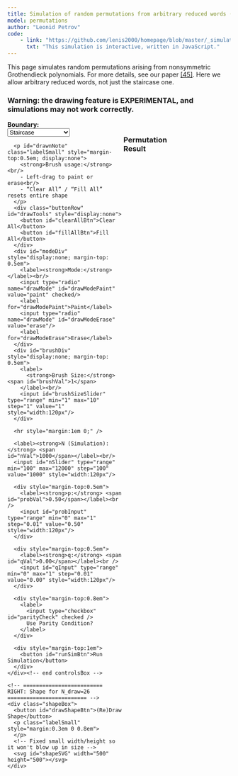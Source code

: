 ```yaml
---
title: Simulation of random permutations from arbitrary reduced words (EXPERIMENTAL)
model: permutations
author: "Leonid Petrov"
code:
    - link: "https://github.com/lenis2000/homepage/blob/master/_simulations/permutations/2025-01-26-Grothendieck-shenanigans-any-shape.md"
      txt: "This simulation is interactive, written in JavaScript."
---
```


<div class="container mt-4 mb-3" style="overflow: visible">
    <p>
        This page simulates random permutations arising from nonsymmetric
        Grothendieck polynomials. For more details, see our paper
        <a href="{{site.url}}/2024/07/Grothendieck-shenanigans/">[45]</a>. Here
        we allow arbitrary reduced words, not just the staircase one.
    </p>

<h3>
    Warning: the drawing feature is EXPERIMENTAL, and simulations may not work correctly.
</h3>

   <div class="flexRow" style="display: flex;">
    <!-- ========================= LEFT: Controls ========================= -->
    <div class="controlsBox">
      <label><strong>Boundary:</strong></label><br />
      <select id="boundarySelect">
        <option value="staircase">Staircase</option>
        <option value="shaep">Quadratic (Crab)</option>
        <option value="userdrawn">User‐Drawn (Brush)</option>
      </select>

      <p id="drawnNote" class="labelSmall" style="margin-top:0.5em; display:none">
        <strong>Brush usage:</strong><br/>
        - Left‐drag to paint or erase<br/>
        - “Clear All” / “Fill All” resets entire shape
      </p>
      <div class="buttonRow" id="drawTools" style="display:none">
        <button id="clearAllBtn">Clear All</button>
        <button id="fillAllBtn">Fill All</button>
      </div>
      <div id="modeDiv" style="display:none; margin-top: 0.5em">
        <label><strong>Mode:</strong></label><br/>
        <input type="radio" name="drawMode" id="drawModePaint" value="paint" checked/>
        <label for="drawModePaint">Paint</label>
        <input type="radio" name="drawMode" id="drawModeErase" value="erase"/>
        <label for="drawModeErase">Erase</label>
      </div>
      <div id="brushDiv" style="display:none; margin-top: 0.5em">
        <label>
          <strong>Brush Size:</strong> <span id="brushVal">1</span>
        </label><br/>
        <input id="brushSizeSlider" type="range" min="1" max="10" step="1" value="1" style="width:120px"/>
      </div>

      <hr style="margin:1em 0;" />

      <label><strong>N (Simulation):</strong> <span id="nVal">1000</span></label><br/>
      <input id="nSlider" type="range" min="100" max="12000" step="100" value="1000" style="width:120px"/>

      <div style="margin-top:0.5em">
        <label><strong>p:</strong> <span id="probVal">0.50</span></label><br />
        <input id="probInput" type="range" min="0" max="1" step="0.01" value="0.50" style="width:120px"/>
      </div>

      <div style="margin-top:0.5em">
        <label><strong>q:</strong> <span id="qVal">0.00</span></label><br />
        <input id="qInput" type="range" min="0" max="1" step="0.01" value="0.00" style="width:120px"/>
      </div>

      <div style="margin-top:0.8em">
        <label>
          <input type="checkbox" id="parityCheck" checked />
          Use Parity Condition?
        </label>
      </div>

      <div style="margin-top:1em">
        <button id="runSimBtn">Run Simulation</button>
      </div>
    </div><!-- end controlsBox -->

    <!-- ========================= RIGHT: Shape for N_draw=26 ========================= -->
    <div class="shapeBox">
      <button id="drawShapeBtn">(Re)Draw Shape</button>
      <p class="labelSmall" style="margin:0.3em 0 0.8em">
      </p>
      <!-- Fixed small width/height so it won't blow up in size -->
      <svg id="shapeSVG" width="500" height="500"></svg>
    </div>
  </div><!-- end flexRow -->

  <!-- ========================= Final Permutation ========================= -->
  <h3 style="clear:both; margin-top:2em">Permutation Result</h3>
  <svg id="permSVG" width="400" height="400"></svg>
</div>

<script src="{{site.url}}/js/d3.v7.min.js"></script>
<script>
////////////////////////////////////////
// 1) Small grid for user drawing
////////////////////////////////////////
const N_DRAW = 26;             // small “shape‐drawing N”
const T_DRAW = 2 * N_DRAW - 3; // 49
const I_DRAW = N_DRAW;         // 26

let userShapeMatrix = [];
let cellMap = [];

function initUserShapeMatrix() {
  userShapeMatrix = [];
  for (let t = 0; t < T_DRAW; t++) {
    userShapeMatrix.push(new Array(I_DRAW).fill(false));
  }
}
initUserShapeMatrix();

////////////////////////////////////////
// 2) Boundary condition helpers
////////////////////////////////////////
function isStaircase(t, i, N) {
  const useParity = document.getElementById("parityCheck").checked;
  let cond = (t + i >= N) && (t - i <= N - 2);
  if (useParity) {
    cond = cond && ((t - i + N) % 2 === 0);
  }
  return cond;
}

function isShaep(t, i, N) {
  const useParity = document.getElementById("parityCheck").checked;
  const k = Math.floor((i * i)/20);
  let cond = (t + k >= N) && (t - k <= N - 2);
  if (useParity) {
    cond = cond && ((t - i + N) % 2 === 0);
  }
  return cond;
}

////////////////////////////////////////
// 3) Scale (t,i) from big N → small grid
//    (for userdrawn boundary)
////////////////////////////////////////
function isUserDrawnActive(t, i, N) {
  // Map big grid (1..2N-3 × 1..N) to small grid (1..T_DRAW × 1..I_DRAW)
  const T_big = 2*N - 3;
  // fraction along each axis
  const fracT = (t - 1)/(T_big - 1); // from 0..1
  const fracI = (i - 1)/(N - 1);

  // scale to small grid indices
  const tSmall = Math.floor(fracT * (T_DRAW - 1)) + 1;
  const iSmall = Math.floor(fracI * (I_DRAW - 1)) + 1;

  if (tSmall < 1 || tSmall > T_DRAW) return false;
  if (iSmall < 1 || iSmall > I_DRAW) return false;

  const drawnOn = userShapeMatrix[tSmall - 1][iSmall - 1];
  const useParity = document.getElementById("parityCheck").checked;

  if (!drawnOn) return false;
  if (useParity) {
    return ((t - i + N) % 2 === 0);
  }
  return true;
}

////////////////////////////////////////
// 4) “Draw shape” in the small grid
////////////////////////////////////////
function drawShape() {
  const boundary = document.getElementById("boundarySelect").value;
  if (boundary === "staircase") {
    for (let t = 1; t <= T_DRAW; t++) {
      for (let i = 1; i <= I_DRAW; i++) {
        userShapeMatrix[t - 1][i - 1] = isStaircase(t, i, N_DRAW);
      }
    }
  } else if (boundary === "shaep") {
    for (let t = 1; t <= T_DRAW; t++) {
      for (let i = 1; i <= I_DRAW; i++) {
        userShapeMatrix[t - 1][i - 1] = isShaep(t, i, N_DRAW);
      }
    }
  }
  // if userdrawn => keep existing
  renderShapeSVG(boundary);
}

////////////////////////////////////////
// 5) Render the small shape as an SVG
////////////////////////////////////////
let isPainting = false;
function renderShapeSVG(boundary) {
  const svg = d3.select("#shapeSVG");
  svg.selectAll("*").remove(); // clear old

  cellMap = Array.from({ length: T_DRAW }, () => new Array(I_DRAW));

  // Use very small cell size = 2×2 for fewer pixels
  const cellW = 7, cellH = 7;

  // No "viewBox" => we rely on the fixed width/height in the <svg> tag
  // We'll directly place rectangles in pixel coordinates
  const rectData = [];
  for (let t = 1; t <= T_DRAW; t++) {
    for (let i = 1; i <= I_DRAW; i++) {
      rectData.push({
        t,
        i,
        active: userShapeMatrix[t - 1][i - 1]
      });
    }
  }

  svg.selectAll("rect")
    .data(rectData)
    .join("rect")
    .attr("x", d => (d.i - 1) * cellW)
    .attr("y", d => (d.t - 1) * cellH)
    .attr("width", cellW)
    .attr("height", cellH)
    .attr("fill", d => d.active ? "red" : "white")
    .each(function(d) {
      cellMap[d.t - 1][d.i - 1] = this;
    })
    .on("mouseover", (evt, d) => {
      if (isPainting && boundary === "userdrawn") {
        paintOrEraseBrush(d);
      }
    })
    .on("mousedown", (evt, d) => {
      evt.preventDefault();
      if (boundary === "userdrawn") {
        isPainting = true;
        paintOrEraseBrush(d);
      }
    });

  // Stop painting if mouse leaves
  svg.on("mouseup",  () => { isPainting = false; });
  svg.on("mouseleave", () => { isPainting = false; });
}

function paintOrEraseBrush(cellData) {
  const brushSize = +document.getElementById("brushSizeSlider").value;
  const paintMode = document.getElementById("drawModePaint").checked;
  const newVal = paintMode;

  const tC = cellData.t - 1;
  const iC = cellData.i - 1;
  for (let dt = -brushSize; dt <= brushSize; dt++) {
    for (let di = -brushSize; di <= brushSize; di++) {
      const tt = tC + dt;
      const ii = iC + di;
      if (tt >= 0 && tt < T_DRAW && ii >= 0 && ii < I_DRAW) {
        userShapeMatrix[tt][ii] = newVal;
        d3.select(cellMap[tt][ii]).attr("fill", newVal ? "red" : "white");
      }
    }
  }
}

////////////////////////////////////////
// 6) Clear/Fill the small grid
////////////////////////////////////////
function clearAllUserDrawn() {
  for (let t = 0; t < T_DRAW; t++) {
    for (let i = 0; i < I_DRAW; i++) {
      userShapeMatrix[t][i] = false;
    }
  }
}
function fillAllUserDrawn() {
  for (let t = 0; t < T_DRAW; t++) {
    for (let i = 0; i < I_DRAW; i++) {
      userShapeMatrix[t][i] = true;
    }
  }
}

////////////////////////////////////////
// 7) Grothendieck simulation on NxN
////////////////////////////////////////
function generateSwaps(t, N, swaps, boundary) {
  for (let i = 1; i < N; i++) {
    let active = false;
    if (boundary === "staircase") {
      active = isStaircase(t, i, N);
    } else if (boundary === "shaep") {
      active = isShaep(t, i, N);
    } else {
      // userdrawn + parity
      active = isUserDrawnActive(t, i, N);
    }
    swaps[i - 1] = active ? 1 : 0;
  }
}

function applyRandomSwap(sigma, swaps, N, p, q) {
  for (let i = 0; i < N - 1; i++) {
    if (swaps[i] === 1) {
      // Upward
      if (sigma[i] < sigma[i + 1] && Math.random() < p) {
        [sigma[i], sigma[i + 1]] = [sigma[i + 1], sigma[i]];
        continue;
      }
      // Downward
      if (sigma[i] > sigma[i + 1] && Math.random() < p * q) {
        [sigma[i], sigma[i + 1]] = [sigma[i + 1], sigma[i]];
        continue;
      }
    }
  }
}

function runSimulation(N, p, q, boundary) {
  const sigma = Array.from({ length: N }, (_, idx) => idx + 1);
  const swaps = new Array(N - 1).fill(0);
  const T_MAX = 2*N - 3;
  for (let t = 1; t <= T_MAX; t++) {
    generateSwaps(t, N, swaps, boundary);
    applyRandomSwap(sigma, swaps, N, p, q);
  }
  return sigma;
}

////////////////////////////////////////
// 8) Draw final permutation
////////////////////////////////////////
function drawPermutationMatrix(sigma) {
  const svg = d3.select("#permSVG");
  svg.selectAll("*").remove();

  const N = sigma.length;
  // We fix width/height in HTML (400×400). Let's define a small margin inside.
  const margin = 30, chartSize = 340;
  // We'll just use a naive scale
  const xScale = d3.scaleLinear()
                   .domain([-0.5, N-0.5])
                   .range([margin, margin + chartSize]);
  const yScale = d3.scaleLinear()
                   .domain([-0.5, N-0.5])
                   .range([margin, margin + chartSize]);

  const radius = (N > 2000) ? 1 : 2;
  const data = sigma.map((val, i) => ({ row: i, col: val - 1 }));

  svg.selectAll("circle")
    .data(data)
    .join("circle")
    .attr("cx", d => xScale(d.row))
    .attr("cy", d => yScale(d.col))
    .attr("r", radius)
    .attr("fill", "#002D62");
}

////////////////////////////////////////
// 9) Wire up UI
////////////////////////////////////////
function initUI() {
  // Toggle user‐drawn UI
  document.getElementById("boundarySelect").addEventListener("change", e => {
    const val = e.target.value;
    const show = (val === "userdrawn");
    document.getElementById("drawnNote").style.display = show ? "block" : "none";
    document.getElementById("drawTools").style.display = show ? "flex" : "none";
    document.getElementById("brushDiv").style.display = show ? "block" : "none";
    document.getElementById("modeDiv").style.display = show ? "block" : "none";
  });

  // Brush size
  document.getElementById("brushSizeSlider").addEventListener("input", e => {
    document.getElementById("brushVal").textContent = e.target.value;
  });

  // N slider
  document.getElementById("nSlider").addEventListener("input", e => {
    document.getElementById("nVal").textContent = e.target.value;
  });

  // p,q sliders
  document.getElementById("probInput").addEventListener("input", e => {
    document.getElementById("probVal").textContent = parseFloat(e.target.value).toFixed(2);
  });
  document.getElementById("qInput").addEventListener("input", e => {
    document.getElementById("qVal").textContent = parseFloat(e.target.value).toFixed(2);
  });

  // Draw shape
  document.getElementById("drawShapeBtn").addEventListener("click", () => {
    drawShape();
  });

  // Run Simulation
  document.getElementById("runSimBtn").addEventListener("click", () => {
    const boundary = document.getElementById("boundarySelect").value;
    const N = +document.getElementById("nSlider").value;
    const p = +document.getElementById("probInput").value;
    const q = +document.getElementById("qInput").value;

    const sigma = runSimulation(N, p, q, boundary);
    drawPermutationMatrix(sigma);
  });

  // Clear/Fill
  document.getElementById("clearAllBtn").addEventListener("click", () => {
    clearAllUserDrawn();
    renderShapeSVG("userdrawn");
  });
  document.getElementById("fillAllBtn").addEventListener("click", () => {
    fillAllUserDrawn();
    renderShapeSVG("userdrawn");
  });
}

window.addEventListener("DOMContentLoaded", () => {
  initUI();
  // Hide userdrawn UI by default
  document.getElementById("drawnNote").style.display = "none";
  document.getElementById("drawTools").style.display = "none";
  document.getElementById("brushDiv").style.display = "none";
  document.getElementById("modeDiv").style.display = "none";

  // Initialize numeric labels
  document.getElementById("nVal").textContent = "1000";
  document.getElementById("probVal").textContent = "0.50";
  document.getElementById("qVal").textContent = "0.00";
  document.getElementById("brushVal").textContent = "1";
});
</script>
